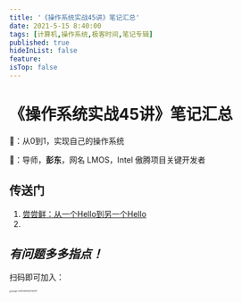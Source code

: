 ```yaml
---
title: '《操作系统实战45讲》笔记汇总'
date: 2021-5-15 8:40:00
tags: [计算机,操作系统,极客时间,笔记专辑]
published: true
hideInList: false
feature: 
isTop: false
---
```


# 《操作系统实战45讲》笔记汇总

🎯：从0到1，实现自己的操作系统

👨：导师，**彭东**，网名 LMOS，Intel 傲腾项目关键开发者

## 传送门

1.  [尝尝鲜：从一个Hello到另一个Hello](https://doublelll3.ml/cosmos_1_尝尝鲜：从一个Hello到另一个Hello/)
2.  

## *有问题多多指点！*

扫码即可加入：

<img src="https://cdn.jsdelivr.net/gh/doubleLLL3/blogImgs@main/img/image-20210515092755797.png" alt="image-20210515092755797" style="zoom: 25%;" />